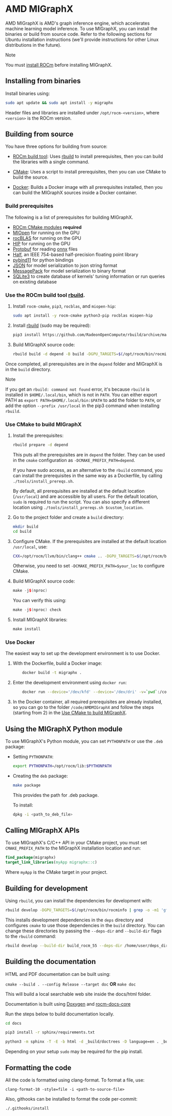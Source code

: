# AMD MIGraphX

AMD MIGraphX is AMD's graph inference engine, which accelerates machine learning model inference.
To use MIGraphX, you can install the binaries or build from source code. Refer to the following sections
for Ubuntu installation instructions (we'll provide instructions for other Linux distributions in the future).

> [!NOTE] 
> You must [install ROCm](https://rocm.docs.amd.com/en/latest/deploy/linux/quick_start.html) before
> installing MIGraphX.

## Installing from binaries

Install binaries using:

```bash
sudo apt update && sudo apt install -y migraphx
```

Header files and libraries are installed under `/opt/rocm-<version>`, where `<version>` is the ROCm
version.

## Building from source

You have three options for building from source:

* [ROCm build tool](#use-the-rocm-build-tool-rbuild): Uses
  [rbuild](https://github.com/RadeonOpenCompute/rbuild) to install prerequisites, then you can build
  the libraries with a single command.

* [CMake](#use-cmake-to-build-migraphx): Uses a script to install prerequisites, then you can use
  CMake to build the source.

* [Docker](#use-docker): Builds a Docker image with all prerequisites installed, then you can build the
  MIGraphX sources inside a Docker container.

### Build prerequisites

The following is a list of prerequisites for building MIGraphX.

* [ROCm CMake modules](https://github.com/RadeonOpenCompute/rocm-cmake) **required**
* [MIOpen](https://github.com/ROCmSoftwarePlatform/MIOpen) for running on the GPU
* [rocBLAS](https://github.com/ROCmSoftwarePlatform/rocBLAS) for running on the GPU
* [HIP](https://github.com/ROCm-Developer-Tools/HIP) for running on the GPU
* [Protobuf](https://github.com/google/protobuf) for reading [onnx](https://github.com/onnx/onnx)
  files
* [Half](http://half.sourceforge.net/), an IEEE 754-based half-precision floating point library
* [pybind11](https://pybind11.readthedocs.io/en/stable/) for python bindings
* [JSON](https://github.com/nlohmann/json) for model serialization to json string format
* [MessagePack](https://msgpack.org/index.html) for model serialization to binary format
* [SQLite3](https://www.sqlite.org/index.html) to create database of kernels' tuning information or run queries on existing database

### Use the ROCm build tool [rbuild](https://github.com/RadeonOpenCompute/rbuild).

1. Install `rocm-cmake`, `pip3`, `rocblas`, and `miopen-hip`:

    ```bash
    sudo apt install -y rocm-cmake python3-pip rocblas miopen-hip
    ```

2. Install [rbuild](https://github.com/RadeonOpenCompute/rbuild) (sudo may be required):

    ```bash
    pip3 install https://github.com/RadeonOpenCompute/rbuild/archive/master.tar.gz
    ```

3. Build MIGraphX source code:

    ```bash
    rbuild build -d depend -B build -DGPU_TARGETS=$(/opt/rocm/bin/rocminfo | grep -o -m1 'gfx.*')
    ```

Once completed, all prerequisites are in the `depend` folder and MIGraphX is in the `build` directory.

> [!NOTE]
> If you get an `rbuild: command not found` error, it's because `rbuild` is installed in `$HOME/.local/bin`,
> which is not in `PATH`. You can either export PATH as `export PATH=$HOME/.local/bin:$PATH` to add
> the folder to `PATH`, or add the option `--prefix /usr/local` in the pip3 command when installing `rbuild`.

### Use CMake to build MIGraphX

1. Install the prerequisites:

    ```bash
    rbuild prepare -d depend
    ```

    This puts all the prerequisites are in `depend` the folder. They can be used in the `cmake`
    configuration as `-DCMAKE_PREFIX_PATH=depend`.

    If you have sudo access, as an alternative to the `rbuild` command, you can install the prerequisites
    in the same way as a Dockerfile, by calling `./tools/install_prereqs.sh`.

    By default, all prerequisites are installed at the default location (`/usr/local`) and are accessible by all
    users. For the default location, `sudo` is required to run the script. You can also specify a different
    location using `./tools/install_prereqs.sh $custom_location`.

2. Go to the project folder and create a `build` directory:

    ```bash
    mkdir build
    cd build
    ```

3. Configure CMake. If the prerequisites are installed at the default location `/usr/local`, use:

    ```bash
    CXX=/opt/rocm/llvm/bin/clang++ cmake .. -DGPU_TARGETS=$(/opt/rocm/bin/rocminfo | grep -o -m1 'gfx.*')
    ```

    Otherwise, you need to set `-DCMAKE_PREFIX_PATH=$your_loc` to configure CMake.

4. Build MIGraphX source code:

    ```cpp
    make -j$(nproc)
    ```

    You can verify this using:

    ```cpp
    make -j$(nproc) check
    ```

5. Install MIGraphX libraries:

    ```cpp
    make install
    ```

### Use Docker

The easiest way to set up the development environment is to use Docker.

1. With the Dockerfile, build a Docker image:

    ```bash
        docker build -t migraphx .
    ```

2. Enter the development environment using `docker run`:

    ```bash
        docker run --device='/dev/kfd' --device='/dev/dri' -v=`pwd`:/code/AMDMIGraphX -w /code/AMDMIGraphX --group-add video -it migraphx
    ```

3. In the Docker container, all required prerequisites are already installed, so you can go to the folder
    `/code/AMDMIGraphX` and follow the steps (starting from 2) in the
    [Use CMake to build MIGraphX](#use-cmake-to-build-migraphx).

## Using the MIGraphX Python module

To use MIGraphX's Python module, you can set `PYTHONPATH` or use the `.deb` package:

* Setting `PYTHONPATH`:

    ```bash
    export PYTHONPATH=/opt/rocm/lib:$PYTHONPATH
    ```

* Creating the `deb` package:

    ```bash
    make package
    ```

    This provides the path for .deb package.

    To install:

    ```bash
    dpkg -i <path_to_deb_file>
    ```

## Calling MIGraphX APIs

To use MIGraphX's C/C++ API in your CMake project, you must set `CMAKE_PREFIX_PATH` to the
MIGraphX installation location and run:

```cmake
find_package(migraphx)
target_link_libraries(myApp migraphx::c)
```

Where `myApp` is the CMake target in your project.

## Building for development

Using `rbuild`, you can install the dependencies for development with:

```bash
rbuild develop -DGPU_TARGETS=$(/opt/rocm/bin/rocminfo | grep -o -m1 'gfx.*')
```

This installs development dependencies in the `deps` directory and configures `cmake` to use those
dependencies in the `build` directory. You can change these directories by passing the `--deps-dir` and
`--build-dir` flags to the `rbuild` command:

```bash
rbuild develop --build-dir build_rocm_55 --deps-dir /home/user/deps_dir
```

## Building the documentation

HTML and PDF documentation can be built using:

`cmake --build . --config Release --target doc` **OR** `make doc`

This will build a local searchable web site inside the docs/html folder.

Documentation is built using [Doxygen](http://www.stack.nl/~dimitri/doxygen/download.html) and [rocm-docs-core](https://github.com/RadeonOpenCompute/rocm-docs-core)

Run the steps below to build documentation locally.

```bash
cd docs

pip3 install -r sphinx/requirements.txt

python3 -m sphinx -T -E -b html -d _build/doctrees -D language=en . _build/html
```

Depending on your setup `sudo` may be required for the pip install.

## Formatting the code

All the code is formatted using clang-format. To format a file, use:

```clang
clang-format-10 -style=file -i <path-to-source-file>
```

Also, githooks can be installed to format the code per-commit:

```bash
./.githooks/install
```
